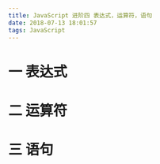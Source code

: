 ```yaml
---
title: JavaScript 进阶四 表达式，运算符，语句
date: 2018-07-13 18:01:57
tags: JavaScript
---
```

# 一 表达式

# 二 运算符

# 三 语句